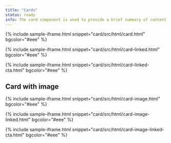 ```yaml
---
title: "Cards"
status: ready
info: The card component is used to provide a brief summary of content or a task, often with a link to more detail. Cards are frequently displayed alongside other cards in a [card set](/blocks/card-set/) to group related content or tasks.
---
```


{% include sample-iframe.html snippet="card/src/html/card.html" bgcolor="#eee" %}

{% include sample-iframe.html snippet="card/src/html/card-linked.html" bgcolor="#eee" %}

{% include sample-iframe.html snippet="card/src/html/card-linked-cta.html" bgcolor="#eee" %}

## Card with image

{% include sample-iframe.html snippet="card/src/html/card-image.html" bgcolor="#eee" %}

{% include sample-iframe.html snippet="card/src/html/card-image-linked.html" bgcolor="#eee" %}

{% include sample-iframe.html snippet="card/src/html/card-image-linked-cta.html" bgcolor="#eee" %}